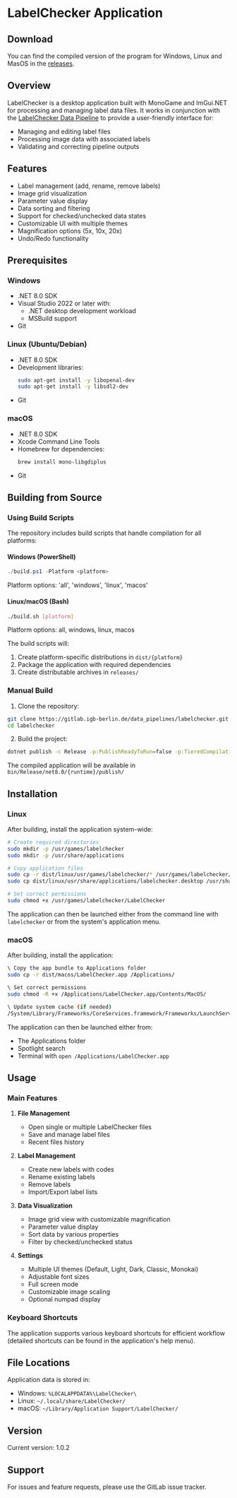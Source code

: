 # LabelChecker Application

## Download
You can find the compiled version of the program for Windows, Linux and MasOS in the [releases](https://github.com/TimWalles/LabelChecker/releases/latest).

## Overview
LabelChecker is a desktop application built with MonoGame and ImGui.NET for processing and managing label data files. It works in conjunction with the [LabelChecker Data Pipeline](https://github.com/TimWalles/LabelChecker_Pipeline) to provide a user-friendly interface for:
- Managing and editing label files
- Processing image data with associated labels
- Validating and correcting pipeline outputs

## Features
- Label management (add, rename, remove labels)
- Image grid visualization
- Parameter value display
- Data sorting and filtering
- Support for checked/unchecked data states
- Customizable UI with multiple themes
- Magnification options (5x, 10x, 20x)
- Undo/Redo functionality

## Prerequisites

### Windows
- .NET 8.0 SDK
- Visual Studio 2022 or later with:
  - .NET desktop development workload
  - MSBuild support
- Git

### Linux (Ubuntu/Debian)
- .NET 8.0 SDK
- Development libraries:
  ```bash
  sudo apt-get install -y libopenal-dev
  sudo apt-get install -y libsdl2-dev
  ```
- Git

### macOS
- .NET 8.0 SDK
- Xcode Command Line Tools
- Homebrew for dependencies:
  ```bash
  brew install mono-libgdiplus
  ```
- Git

## Building from Source

### Using Build Scripts

The repository includes build scripts that handle compilation for all platforms:

#### Windows (PowerShell)
```powershell
./build.ps1 -Platform <platform>
```
Platform options: 'all', 'windows', 'linux', 'macos'

#### Linux/macOS (Bash)
```bash
./build.sh [platform]
```
Platform options: all, windows, linux, macos

The build scripts will:
1. Create platform-specific distributions in `dist/{platform}`
2. Package the application with required dependencies
3. Create distributable archives in `releases/`

### Manual Build

1. Clone the repository:
```bash
git clone https://gitlab.igb-berlin.de/data_pipelines/labelchecker.git
cd labelchecker
```

2. Build the project:
```bash
dotnet publish -c Release -p:PublishReadyToRun=false -p:TieredCompilation=false -p:PublishAot=true --self-contained true
```

The compiled application will be available in `bin/Release/net8.0/{runtime}/publish/`

## Installation

### Linux
After building, install the application system-wide:

```bash
# Create required directories
sudo mkdir -p /usr/games/labelchecker
sudo mkdir -p /usr/share/applications

# Copy application files
sudo cp -r dist/linux/usr/games/labelchecker/* /usr/games/labelchecker/
sudo cp dist/linux/usr/share/applications/labelchecker.desktop /usr/share/applications/

# Set correct permissions
sudo chmod +x /usr/games/labelchecker/LabelChecker
```

The application can then be launched either from the command line with `labelchecker` or from the system's application menu.

### macOS
After building, install the application:

```bash
\ Copy the app bundle to Applications folder
sudo cp -r dist/macos/LabelChecker.app /Applications/

\ Set correct permissions
sudo chmod -R +x /Applications/LabelChecker.app/Contents/MacOS/

\ Update system cache (if needed)
/System/Library/Frameworks/CoreServices.framework/Frameworks/LaunchServices.framework/Support/lsregister -f /Applications/LabelChecker.app
```

The application can then be launched either from:
- The Applications folder
- Spotlight search
- Terminal with `open /Applications/LabelChecker.app`

## Usage

### Main Features
1. **File Management**
   - Open single or multiple LabelChecker files
   - Save and manage label files
   - Recent files history

2. **Label Management**
   - Create new labels with codes
   - Rename existing labels
   - Remove labels
   - Import/Export label lists

3. **Data Visualization**
   - Image grid view with customizable magnification
   - Parameter value display
   - Sort data by various properties
   - Filter by checked/unchecked status

4. **Settings**
   - Multiple UI themes (Default, Light, Dark, Classic, Monokai)
   - Adjustable font sizes
   - Full screen mode
   - Customizable image scaling
   - Optional numpad display

### Keyboard Shortcuts
The application supports various keyboard shortcuts for efficient workflow (detailed shortcuts can be found in the application's help menu).

## File Locations

Application data is stored in:
- Windows: `%LOCALAPPDATA%\LabelChecker\`
- Linux: `~/.local/share/LabelChecker/`
- macOS: `~/Library/Application Support/LabelChecker/`

## Version
Current version: 1.0.2

## Support
For issues and feature requests, please use the GitLab issue tracker.
